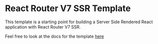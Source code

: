 # React Router V7 SSR Template

This template is a starting point for building a Server Side Rendered React application with React Router V7 SSR.

Feel free to look at the docs for the template [here](./docs)
